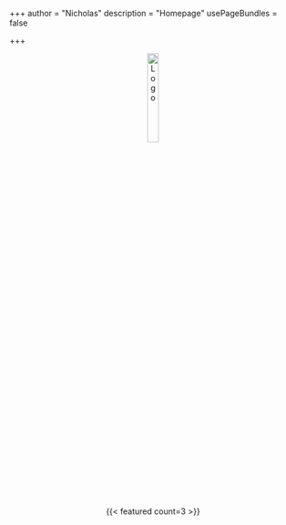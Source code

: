 +++
author = "Nicholas"
description = "Homepage"
usePageBundles = false

+++
<br>
<p style="text-align:center;"><img src="https://i.ibb.co/2qngtJf/Tech-Relay-3.png" alt="Logo" height="20%" width="20%"></p>

<div style="text-align: center;">
{{< featured count=3 >}}
</div>